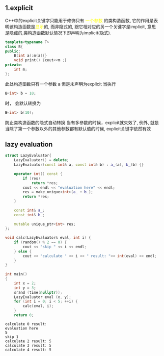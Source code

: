 ## 1.explicit
C++中的explicit关键字只能用于修饰只有 <font color = 'yellow'>一个参数</font> 的类构造函数, 它的作用是表明该构造函数是<font color = 'yellow'>显示</font>的, 而非隐式的, 跟它相对应的另一个关键字是implicit, 意思是隐藏的,类构造函数默认情况下即声明为implicit(隐式).

```c++
template<typename T>  
class B{  
public:  
    B(int a):m(a){}  
    void print() {cout<<m ;}  
private:  
    int m;  
};
```
此处构造函数只有一个参数 a  但是未声明为explicit 当执行
```c++
B<int> b = 10;
```
时， 会默认转换为
```c++
B<int> b(10);
```
防止类构造函数的隐式自动转换
当有多参数的时候，explicit就失效了, 例外, 就是当除了第一个参数以外的其他参数都有默认值的时候, explicit关键字依然有效


## lazy evaluation

```c++
struct LazyEvaluator{  
    LazyEvaluator() = delete;  
    LazyEvaluator(const int& a, const int& b) : a_(a), b_(b) {}  
  
    operator int() const {  
        if (res)  
            return *res;  
        cout << endl << "evaluation here" << endl;  
        res = make_unique<int>(a_ + b_);  
        return *res;  
    }  
  
    const int& a_;  
    const int& b_;  
  
    mutable unique_ptr<int> res;  
};  
  
void calc(LazyEvaluator& eval, int i) {  
    if (random() % 2 == 0) {  
        cout << "skip " << i << endl;  
    } else {  
        cout << "calculate " << i << " result: "<< int(eval) << endl;  
    }  
}  
  
int main()  
{  
    int x = 2;  
    int y = 3;  
    srand (time(nullptr));  
    LazyEvaluator eval (x, y);  
    for (int i = 0; i < 5; ++i) {  
        calc(eval, i);  
    }  
    return 0;
```

```result
calculate 0 result: 
evaluation here
5
skip 1
calculate 2 result: 5
calculate 3 result: 5
calculate 4 result: 5
```

